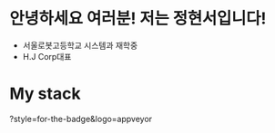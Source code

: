 
<!DOCTYPE html>
<html lang="ko">
<head>
    <meta charset="UTF-8">
    <meta http-equiv="X-UA-Compatible" content="IE=edge">
    <meta name="viewport" content="width=device-width, initial-scale=1.0">
</head>
<body>
    <h1>안녕하세요 여러분! 저는 정현서입니다!</h1>
    <ul>
        <li>서울로봇고등학교 시스템과 재학중</li>
        <li>H.J Corp대표</li>
    </ul>
    <h1>My stack</h1>
    ?style=for-the-badge&logo=appveyor
</body>
</html>
